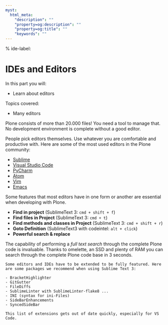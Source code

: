 ```yaml
---
myst:
  html_meta:
    "description": ""
    "property=og:description": ""
    "property=og:title": ""
    "keywords": ""
---
```


% ide-label:

# IDEs and Editors

In this part you will:

- Learn about editors

Topics covered:

- Many editors

Plone consists of more than 20.000 files! You need a tool to manage that. No development environment is complete without a good editor.

People pick editors themselves. Use whatever you are comfortable and productive with. Here are some of the most used editors in the Plone community:

- [Sublime](https://www.sublimetext.com/)
- [Visual Studio Code](https://code.visualstudio.com/)
- [PyCharm](https://www.jetbrains.com/pycharm/)
- [Atom](https://flight-manual.atom.io/getting-started/sections/why-atom/)
- [Vim](https://www.vim.org/)
- [Emacs](https://www.gnu.org/software/emacs/)

Some features that most editors have in one form or another are essential when developing with Plone.

- **Find in project** (SublimeText 3: `cmd + shift + f`)
- **Find files in Project** (SublimeText 3: `cmd + t`)
- **Find methods and classes in Project** (SublimeText 3: `cmd + shift + r`)
- **Goto Definition** (SublimeText3 with codeintel: `alt + click`)
- **Powerful search & replace**

The capability of performing a *full text search* through the complete Plone code is invaluable. Thanks to omelette, an SSD and plenty of RAM you can search through the complete Plone code base in 3 seconds.

```{note}
Some editors and IDEs have to be extended to be fully featured. Here are some packages we recommend when using Sublime Text 3:

- BracketHighlighter
- GitGutter
- FileDiffs
- SublimeLinter with SublimeLinter-flake8 ...
- INI (syntax for ini-Files)
- SideBarEnhancements
- SyncedSideBar
```

```{note}
This list of extensions gets out of date quickly, especially for VS Code.
```
